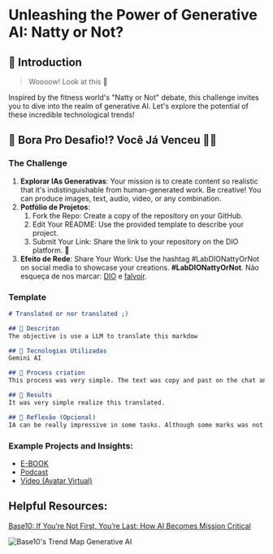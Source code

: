 # Unleashing the Power of Generative AI: Natty or Not?

## 🚀 Introduction

> Woooow! Look at this 👀

Inspired by the fitness world's "Natty or Not" debate, this challenge invites you to dive into the realm of generative AI. Let's explore the potential of these incredible technological trends!

## 🎯 Bora Pro Desafio!? Você Já Venceu 💪🤓

### The Challenge

1. **Explorar IAs Generativas**: Your mission is to create content so realistic that it's indistinguishable from human-generated work. Be creative! You can produce images, text, audio, video, or any combination.
1. **Potfólio de Projetos**:
    1. Fork the Repo: Create a copy of the repository on your GitHub.
    2. Edit Your README: Use the provided template to describe your project.
    3. Submit Your Link: Share the link to your repository on the DIO platform. 🚀
1. **Efeito de Rede**: Share Your Work: Use the hashtag #LabDIONattyOrNot on social media to showcase your creations. **#LabDIONattyOrNot**. Não esqueça de nos marcar: [DIO](https://www.linkedin.com/school/dio-makethechange) e [falvojr](https://www.linkedin.com/in/falvojr).

### Template

```markdown
# Translated or nor translated ;)

## 📒 Descriton
The objective is use a LLM to translate this markdow

## 🤖 Tecnologias Utilizadas
Gemini AI

## 🧐 Process criation
This process was very simple. The text was copy and past on the chat and asked to translate. However, some content, such as results, was not translated by AI, and some titles are in portuguese yet.

## 🚀 Results
It was very simple realize this translated.

## 💭 Reflexão (Opcional)
IA can be really impressive in some tasks. Although some marks was not tranlated and I believe that was because of some characterists of the chats and I need to learn more about it.
```

### Example Projects and Insights:

- [E-BOOK](/exemplos/E-BOOK.md)
- [Podcast](/exemplos/PODCAST.md)
- [Vídeo (Avatar Virtual)](/exemplos/VIDEO.md)

## Helpful Resources:

[Base10: If You’re Not First, You’re Last: How AI Becomes Mission Critical](https://base10.vc/post/generative-ai-mission-critical/)

![Base10's Trend Map Generative AI](https://github.com/digitalinnovationone/lab-natty-or-not/assets/730492/f4df26e8-f8f7-4419-8252-c69d73ea930c)
